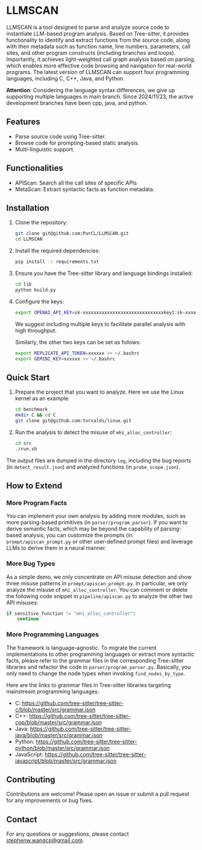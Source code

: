 # LLMSCAN

LLMSCAN is a tool designed to parse and analyze source code to instantiate LLM-based program analysis. Based on Tree-sitter, it provides functionality to identify and extract functions from the source code, along with their metadata such as function name, line numbers, parameters, call sites, and other program constructs (including branches and loops). Importantly, it achieves light-weighted call graph analysis based on parsing, which enables more effective code browsing and navigation for real-world programs. The latest version of LLMSCAN can support four programming languages, including C, C++, Java, and Python.

**Attention**: Considering the language syntax differences, we give up supporting multiple languages in main branch. Since 2024/11/23, the active development branches have been cpp, java, and python.


## Features

- Parse source code using Tree-sitter.
- Browse code for prompting-based static analysis.
- Multi-linguistic support.

## Functionalities

- APIScan: Search all the call sites of specific APIs
- MetaScan: Extract syntactic facts as function metadata.

## Installation

1. Clone the repository:
    ```sh
    git clone git@github.com:PurCL/LLMSCAN.git
    cd LLMSCAN
    ```

2. Install the required dependencies:
    ```sh
    pip install -r requirements.txt
    ```

3. Ensure you have the Tree-sitter library and language bindings installed:
    ```sh
    cd lib
    python build.py
    ```

4. Configure the keys:
    ```sh
    export OPENAI_API_KEY=sk-xxxxxxxxxxxxxxxxxxxxxxxxxxxxxxkey1:sk-xxxxxxxxxxxxxxxxxxxxxxxxxxxxxxkey2:sk-xxxxxxxxxxxxxxxxxxxxxxxxxxxxxxkey3:sk-xxxxxxxxxxxxxxxxxxxxxxxxxxxxxxkey4 >> ~/.bashrc
    ```
    We suggest including multiple keys to facilitate parallel analysis with high throughput.

    Similarly, the other two keys can be set as follows:
    ```sh
    export REPLICATE_API_TOKEN=xxxxxx >> ~/.bashrc
    export GEMINI_KEY=xxxxxx >> ~/.bashrc
    ```

## Quick Start

1. Prepare the project that you want to analyze. Here we use the Linux kernel as an example:
    ```sh
    cd benchmark
    mkdir C && cd C
    git clone git@github.com:torvalds/linux.git
    ```

2. Run the analysis to detect the misuse of `mhi_alloc_controller`:
    ```sh
    cd src
    ./run.sh
    ```

The output files are dumped in the directory `log`, including the bug reports (in `detect_result.json`) and analyzed functions (in `probe_scope.json`).

## How to Extend

### More Program Facts

You can implement your own analysis by adding more modules, such as more parsing-based primitives (in `parser/program_parser`). If you want to derive semantic facts, which may be beyond the capability of parsing-based analysis, you can customize the prompts (in `prompt/apiscan_prompt.py` or other user-defined prompt files) and leverage LLMs to derive them in a neural manner.

### More Bug Types

As a simple demo, we only concentrate on API misuse detection and show three misuse patterns in `prompt/apiscan_prompt.py`. In particular, we only analyze the misuse of `mhi_alloc_controller`. You can comment or delete the following code snippet in `pipeline/apiscan.py` to analyze the other two API misuses:
```python
if sensitive_function != "mhi_alloc_controller":
    continue
```

### More Programming Languages

The framework is language-agnostic. To migrate the current implementations to other programming languages or extract more syntactic facts, please refer to the grammar files in the corresponding Tree-sitter libraries and refactor the code in `parser/program_parser.py`. Basically, you only need to change the node types when invoking `find_nodes_by_type`.

Here are the links to grammar files in Tree-sitter libraries targeting mainstream programming languages:

- C: https://github.com/tree-sitter/tree-sitter-c/blob/master/src/grammar.json
- C++: https://github.com/tree-sitter/tree-sitter-cpp/blob/master/src/grammar.json
- Java: https://github.com/tree-sitter/tree-sitter-java/blob/master/src/grammar.json
- Python: https://github.com/tree-sitter/tree-sitter-python/blob/master/src/grammar.json
- JavaScript: https://github.com/tree-sitter/tree-sitter-javascript/blob/master/src/grammar.json

## Contributing

Contributions are welcome! Please open an issue or submit a pull request for any improvements or bug fixes.

## Contact

For any questions or suggestions, please contact [stephenw.wangcp@gmail.com](mailto:stephenw.wangcp@gmail.com).
